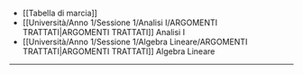 - [[Tabella di marcia]]
- [[Università/Anno 1/Sessione 1/Analisi I/ARGOMENTI TRATTATI|ARGOMENTI TRATTATI]] Analisi I
- [[Università/Anno 1/Sessione 1/Algebra Lineare/ARGOMENTI TRATTATI|ARGOMENTI TRATTATI]] Algebra Lineare
---



